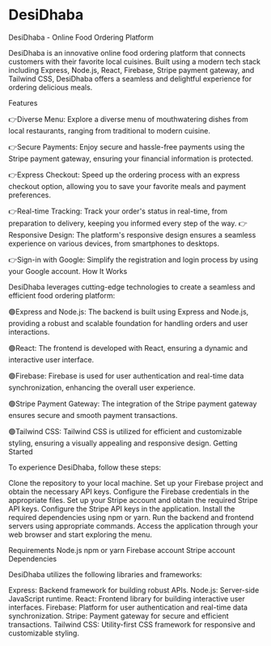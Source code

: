 # DesiDhaba

DesiDhaba - Online Food Ordering Platform

DesiDhaba is an innovative online food ordering platform that connects customers with their favorite local cuisines. Built using a modern tech stack including Express, Node.js, React, Firebase, Stripe payment gateway, and Tailwind CSS, DesiDhaba offers a seamless and delightful experience for ordering delicious meals.

Features

👉Diverse Menu: Explore a diverse menu of mouthwatering dishes from local restaurants, ranging from traditional to modern cuisine.

👉Secure Payments: Enjoy secure and hassle-free payments using the Stripe payment gateway, ensuring your financial information is protected.

👉Express Checkout: Speed up the ordering process with an express checkout option, allowing you to save your favorite meals and payment preferences.

👉Real-time Tracking: Track your order's status in real-time, from preparation to delivery, keeping you informed every step of the way.
👉
Responsive Design: The platform's responsive design ensures a seamless experience on various devices, from smartphones to desktops.

👉Sign-in with Google: Simplify the registration and login process by using your Google account.
How It Works

DesiDhaba leverages cutting-edge technologies to create a seamless and efficient food ordering platform:

🟢Express and Node.js: The backend is built using Express and Node.js, providing a robust and scalable foundation for handling orders and user interactions.

🟢React: The frontend is developed with React, ensuring a dynamic and interactive user interface.

🟢Firebase: Firebase is used for user authentication and real-time data synchronization, enhancing the overall user experience.

🟢Stripe Payment Gateway: The integration of the Stripe payment gateway ensures secure and smooth payment transactions.

🟢Tailwind CSS: Tailwind CSS is utilized for efficient and customizable styling, ensuring a visually appealing and responsive design.
Getting Started

To experience DesiDhaba, follow these steps:

Clone the repository to your local machine.
Set up your Firebase project and obtain the necessary API keys.
Configure the Firebase credentials in the appropriate files.
Set up your Stripe account and obtain the required Stripe API keys.
Configure the Stripe API keys in the application.
Install the required dependencies using npm or yarn.
Run the backend and frontend servers using appropriate commands.
Access the application through your web browser and start exploring the menu.

Requirements
Node.js
npm or yarn
Firebase account
Stripe account
Dependencies

DesiDhaba utilizes the following libraries and frameworks:

Express: Backend framework for building robust APIs.
Node.js: Server-side JavaScript runtime.
React: Frontend library for building interactive user interfaces.
Firebase: Platform for user authentication and real-time data synchronization.
Stripe: Payment gateway for secure and efficient transactions.
Tailwind CSS: Utility-first CSS framework for responsive and customizable styling.
